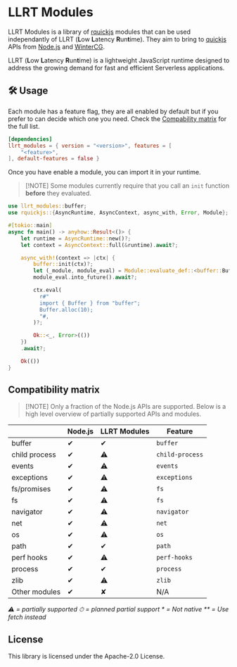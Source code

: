 # LLRT Modules

LLRT Modules is a library of [rquickjs](https://github.com/DelSkayn/rquickjs)
modules that can be used independantly of LLRT (**L**ow **L**atency
**R**un**t**ime). They aim to bring to [quickjs](https://bellard.org/quickjs/)
APIs from [Node.js](https://nodejs.org/) and [WinterCG](https://wintercg.org/).

LLRT (**L**ow **L**atency **R**un**t**ime) is a lightweight JavaScript runtime
designed to address the growing demand for fast and efficient Serverless
applications.

## 🛠️ Usage

Each module has a feature flag, they are all enabled by default but if you
prefer to can decide which one you need. Check the
[Compability matrix](#compatibility-matrix) for the full list.

```toml
[dependencies]
llrt_modules = { version = "<version>", features = [
	"<feature>",
], default-features = false }
```

Once you have enable a module, you can import it in your runtime.

> [!NOTE] Some modules currently require that you call an `init` function
> **before** they evaluated.

```rust
use llrt_modules::buffer;
use rquickjs::{AsyncRuntime, AsyncContext, async_with, Error, Module};

#[tokio::main]
async fn main() -> anyhow::Result<()> {
    let runtime = AsyncRuntime::new()?;
    let context = AsyncContext::full(&runtime).await?;

    async_with!(context => |ctx| {
        buffer::init(ctx)?;
        let (_module, module_eval) = Module::evaluate_def::<buffer::BufferModule, _>(ctx.clone(), "buffer")?;
        module_eval.into_future().await?;

        ctx.eval(
          r#"
          import { Buffer } from "buffer";
          Buffer.alloc(10);
          "#,
        )?;

        Ok::<_, Error>(())
    })
    .await?;

    Ok(())
}
```

## Compatibility matrix

> [!NOTE] Only a fraction of the Node.js APIs are supported. Below is a high
> level overview of partially supported APIs and modules.

|               | Node.js | LLRT Modules | Feature         |
| ------------- | ------- | ------------ | --------------- |
| buffer        | ✔︎     | ✔︎️         | `buffer`        |
| child process | ✔︎     | ⚠️           | `child-process` |
| events        | ✔︎     | ⚠️           | `events`        |
| exceptions    | ✔︎     | ⚠️           | `exceptions`    |
| fs/promises   | ✔︎     | ⚠️           | `fs`            |
| fs            | ✔︎     | ⚠️           | `fs`            |
| navigator     | ✔︎     | ⚠️           | `navigator`     |
| net           | ✔︎     | ⚠️           | `net`           |
| os            | ✔︎     | ⚠️           | `os`            |
| path          | ✔︎     | ✔︎          | `path`          |
| perf hooks    | ✔︎     | ⚠️           | `perf-hooks`    |
| process       | ✔︎     | ✔︎          | `process`       |
| zlib          | ✔︎     | ⚠️           | `zlib`          |
| Other modules | ✔︎     | ✘            | N/A             |

_⚠️ = partially supported_ _⏱ = planned partial support_ _\* = Not native_
_\*\* = Use fetch instead_

## License

This library is licensed under the Apache-2.0 License.
